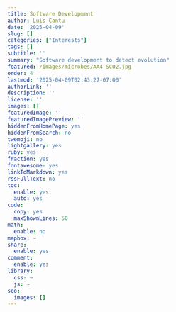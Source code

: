 ```yaml
---
title: Software Development
author: Luis Cantu
date: '2025-04-09'
slug: []
categories: ["Interests"]
tags: []
subtitle: ''
summary: "Software development to detect evolution"
featured: /images/microbes/AA4-SCO2.jpg
order: 4
lastmod: '2025-04-09T02:43:27-07:00'
authorLink: ''
description: ''
license: ''
images: []
featuredImage: ''
featuredImagePreview: ''
hiddenFromHomePage: yes
hiddenFromSearch: no
twemoji: no
lightgallery: yes
ruby: yes
fraction: yes
fontawesome: yes
linkToMarkdown: yes
rssFullText: no
toc:
  enable: yes
  auto: yes
code:
  copy: yes
  maxShownLines: 50
math:
  enable: no
mapbox: ~
share:
  enable: yes
comment:
  enable: yes
library:
  css: ~
  js: ~
seo:
  images: []
---
```


<!--more-->
